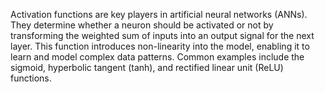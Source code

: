 
Activation functions are key players in artificial neural networks (ANNs). They determine
whether a neuron should be activated or not by transforming the weighted sum of inputs
into an output signal for the next layer. This 
function introduces non-linearity into the model, enabling it to learn and 
model complex data patterns. Common examples include the sigmoid, hyperbolic 
tangent (tanh), and rectified linear unit (ReLU) functions.
